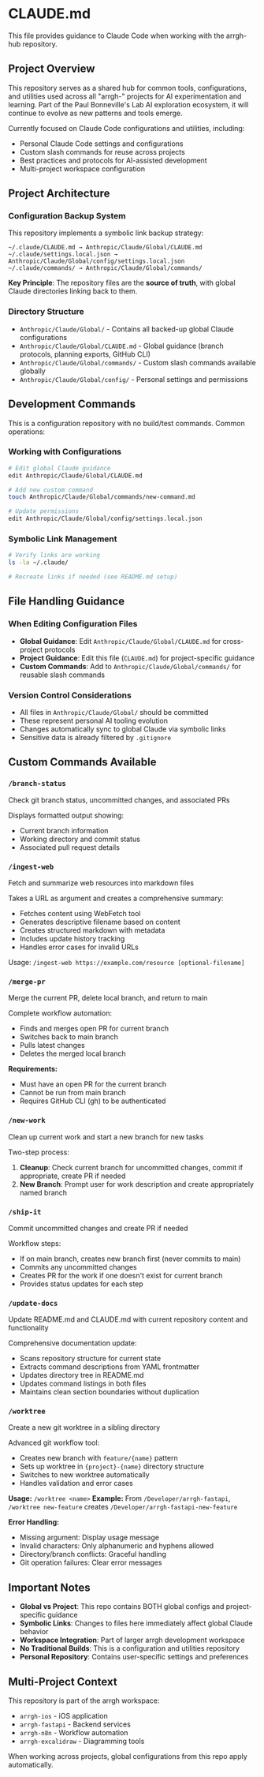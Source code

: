 # CLAUDE.md

This file provides guidance to Claude Code when working with the arrgh-hub repository.

## Project Overview

This repository serves as a shared hub for common tools, configurations, and utilities used across all "arrgh-" projects for AI experimentation and learning. Part of the Paul Bonneville's Lab AI exploration ecosystem, it will continue to evolve as new patterns and tools emerge.

Currently focused on Claude Code configurations and utilities, including:
- Personal Claude Code settings and configurations
- Custom slash commands for reuse across projects
- Best practices and protocols for AI-assisted development
- Multi-project workspace configuration

## Project Architecture

### Configuration Backup System
This repository implements a symbolic link backup strategy:

```
~/.claude/CLAUDE.md → Anthropic/Claude/Global/CLAUDE.md
~/.claude/settings.local.json → Anthropic/Claude/Global/config/settings.local.json  
~/.claude/commands/ → Anthropic/Claude/Global/commands/
```

**Key Principle**: The repository files are the **source of truth**, with global Claude directories linking back to them.

### Directory Structure
- `Anthropic/Claude/Global/` - Contains all backed-up global Claude configurations
- `Anthropic/Claude/Global/CLAUDE.md` - Global guidance (branch protocols, planning exports, GitHub CLI)
- `Anthropic/Claude/Global/commands/` - Custom slash commands available globally
- `Anthropic/Claude/Global/config/` - Personal settings and permissions

## Development Commands

This is a configuration repository with no build/test commands. Common operations:

### Working with Configurations
```bash
# Edit global Claude guidance
edit Anthropic/Claude/Global/CLAUDE.md

# Add new custom command  
touch Anthropic/Claude/Global/commands/new-command.md

# Update permissions
edit Anthropic/Claude/Global/config/settings.local.json
```

### Symbolic Link Management
```bash
# Verify links are working
ls -la ~/.claude/

# Recreate links if needed (see README.md setup)
```

## File Handling Guidance

### When Editing Configuration Files
- **Global Guidance**: Edit `Anthropic/Claude/Global/CLAUDE.md` for cross-project protocols
- **Project Guidance**: Edit this file (`CLAUDE.md`) for project-specific guidance
- **Custom Commands**: Add to `Anthropic/Claude/Global/commands/` for reusable slash commands

### Version Control Considerations
- All files in `Anthropic/Claude/Global/` should be committed
- These represent personal AI tooling evolution
- Changes automatically sync to global Claude via symbolic links
- Sensitive data is already filtered by `.gitignore`

## Custom Commands Available

### `/branch-status`
Check git branch status, uncommitted changes, and associated PRs

Displays formatted output showing:
- Current branch information
- Working directory and commit status  
- Associated pull request details

### `/ingest-web`
Fetch and summarize web resources into markdown files

Takes a URL as argument and creates a comprehensive summary:
- Fetches content using WebFetch tool
- Generates descriptive filename based on content
- Creates structured markdown with metadata
- Includes update history tracking
- Handles error cases for invalid URLs

Usage: `/ingest-web https://example.com/resource [optional-filename]`

### `/merge-pr`
Merge the current PR, delete local branch, and return to main

Complete workflow automation:
- Finds and merges open PR for current branch
- Switches back to main branch
- Pulls latest changes
- Deletes the merged local branch

**Requirements:**
- Must have an open PR for the current branch
- Cannot be run from main branch
- Requires GitHub CLI (gh) to be authenticated

### `/new-work`
Clean up current work and start a new branch for new tasks

Two-step process:
1. **Cleanup**: Check current branch for uncommitted changes, commit if appropriate, create PR if needed
2. **New Branch**: Prompt user for work description and create appropriately named branch

### `/ship-it`
Commit uncommitted changes and create PR if needed

Workflow steps:
- If on main branch, creates new branch first (never commits to main)
- Commits any uncommitted changes
- Creates PR for the work if one doesn't exist for current branch
- Provides status updates for each step

### `/update-docs`
Update README.md and CLAUDE.md with current repository content and functionality

Comprehensive documentation update:
- Scans repository structure for current state
- Extracts command descriptions from YAML frontmatter
- Updates directory tree in README.md
- Updates command listings in both files
- Maintains clean section boundaries without duplication

### `/worktree`
Create a new git worktree in a sibling directory

Advanced git workflow tool:
- Creates new branch with `feature/{name}` pattern
- Sets up worktree in `{project}-{name}` directory structure
- Switches to new worktree automatically
- Handles validation and error cases

**Usage:** `/worktree <name>`
**Example:** From `/Developer/arrgh-fastapi`, `/worktree new-feature` creates `/Developer/arrgh-fastapi-new-feature`

**Error Handling:**
- Missing argument: Display usage message
- Invalid characters: Only alphanumeric and hyphens allowed
- Directory/branch conflicts: Graceful handling
- Git operation failures: Clear error messages

## Important Notes

- **Global vs Project**: This repo contains BOTH global configs and project-specific guidance
- **Symbolic Links**: Changes to files here immediately affect global Claude behavior
- **Workspace Integration**: Part of larger arrgh development workspace
- **No Traditional Builds**: This is a configuration and utilities repository
- **Personal Repository**: Contains user-specific settings and preferences

## Multi-Project Context

This repository is part of the arrgh workspace:
- `arrgh-ios` - iOS application
- `arrgh-fastapi` - Backend services
- `arrgh-n8n` - Workflow automation
- `arrgh-excalidraw` - Diagramming tools

When working across projects, global configurations from this repo apply automatically.
